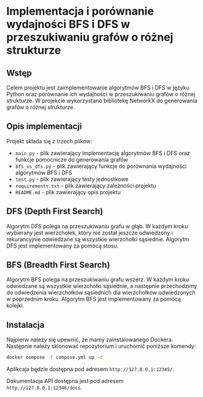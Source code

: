 # Implementacja i porównanie wydajności BFS i DFS w przeszukiwaniu grafów o różnej strukturze

## Wstęp

Celem projektu jest zaimplementowanie algorytmów BFS i DFS w języku Python oraz porównanie ich wydajności w przeszukiwaniu grafów o różnej strukturze. W projekcie wykorzystano bibliotekę NetworkX do generowania grafów o różnej strukturze.

## Opis implementacji

Projekt składa się z trzech plików:
- `main.py` - plik zawierający implementację algorytmów BFS i DFS oraz funkcje pomocnicze do generowania grafów
- `bfs_vs_dfs.py` - plik zawierający funkcje do porównania wydajności algorytmów BFS i DFS
- `test.py` - plik zawierający testy jednostkowe
- `requirements.txt` - plik zawierający zależności projektu
- `README.md` - plik zawierający opis projektu

## DFS (Depth First Search)

Algorytm DFS polega na przeszukiwaniu grafu w głąb. W każdym kroku wybierany jest wierzchołek, który nie został jeszcze odwiedzony i rekurancyjnie odwiedzane są wszystkie wierzchołki sąsiednie. Algorytm DFS jest implementowany za pomocą stosu.

## BFS (Breadth First Search)

Algorytm BFS polega na przeszukiwaniu grafu wszerz. W każdym kroku odwiedzane są wszystkie wierzchołki sąsiednie, a następnie przechodzimy do odwiedzenia wierzchołków sąsiednich dla wierzchołków odwiedzonych w poprzednim kroku. Algorytm BFS jest implementowany za pomocą kolejki.

## Instalacja

Najpierw należy się upewnić, że mamy zainstalowanego Dockera. Następnie należy sklonować repozytorium i uruchomić poniższe komendy:

```bash
docker compose -f compose.yml up -d
```

Aplikcaja będzie dostępna pod adresem `http://127.0.0.1:12345/`.

Dokumentacja API dostępna jest pod adresem `http://127.0.0.1:12346/docs`.
